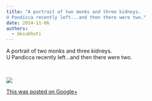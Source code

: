 ```yaml
---
title: "A portrait of two monks and three kidneys.
U Pandicca recently left...and then there were two."
date: 2014-11-06
authors: 
  - bksubhuti
---
```


A portrait of two monks and three kidneys.  
U Pandicca recently left...and then there were two.  
  
﻿

![](https://lh6.googleusercontent.com/-xpwOJrrTEEo/VFtsIJwm_3I/AAAAAAAAKlE/8aovFzofZDo/w506-h750/14%2B-%2B1)

[This was posted on Google+](https://plus.google.com/+BhikkhuSubhuti/posts/DcP4spzPKxs)